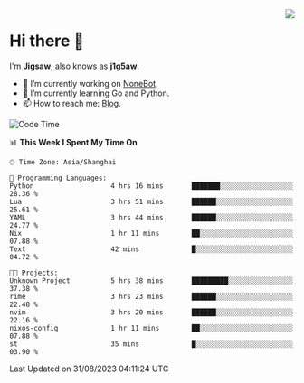 <a href="#">
  <img align="right" src="https://github-readme-stats.vercel.app/api?username=j1g5awi&count_private=true&show_icons=true&title_color=80070B&text_color=B3B3B3&bg_color=212121&icon_color=80070B" />
</a>

# Hi there 👋

I'm **Jigsaw**, also knows as **j1g5aw**.

- 🔭 I’m currently working on [NoneBot](https://github.com/nonebot).
- 🌱 I’m currently learning Go and Python.
- 📫 How to reach me: [Blog](https://blog.maddestroyer.xyz/).

<!--START_SECTION:waka-->
![Code Time](http://img.shields.io/badge/Code%20Time-1%2C226%20hrs%2012%20mins-blue)

📊 **This Week I Spent My Time On** 

```text
🕑︎ Time Zone: Asia/Shanghai

💬 Programming Languages: 
Python                   4 hrs 16 mins       ███████░░░░░░░░░░░░░░░░░░   28.36 % 
Lua                      3 hrs 51 mins       ██████░░░░░░░░░░░░░░░░░░░   25.61 % 
YAML                     3 hrs 44 mins       ██████░░░░░░░░░░░░░░░░░░░   24.77 % 
Nix                      1 hr 11 mins        ██░░░░░░░░░░░░░░░░░░░░░░░   07.88 % 
Text                     42 mins             █░░░░░░░░░░░░░░░░░░░░░░░░   04.72 % 

🐱‍💻 Projects: 
Unknown Project          5 hrs 38 mins       █████████░░░░░░░░░░░░░░░░   37.38 % 
rime                     3 hrs 23 mins       ██████░░░░░░░░░░░░░░░░░░░   22.48 % 
nvim                     3 hrs 20 mins       ██████░░░░░░░░░░░░░░░░░░░   22.16 % 
nixos-config             1 hr 11 mins        ██░░░░░░░░░░░░░░░░░░░░░░░   07.88 % 
st                       35 mins             █░░░░░░░░░░░░░░░░░░░░░░░░   03.90 % 
```


 Last Updated on 31/08/2023 04:11:24 UTC
<!--END_SECTION:waka-->
